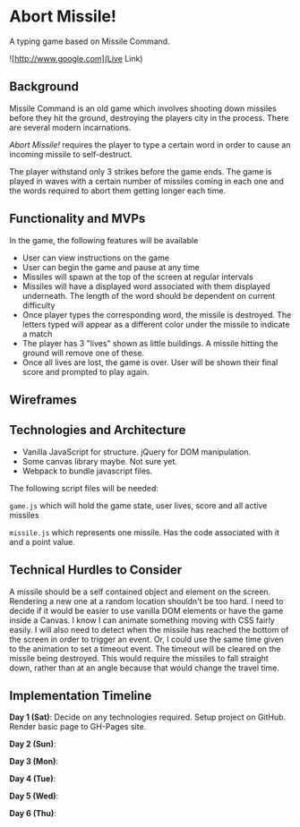 # Abort Missile!

A typing game based on Missile Command.

![http://www.google.com](Live Link)

## Background

Missile Command is an old game which involves shooting down missiles before they hit the ground, destroying the players city in the process. There are several modern incarnations.

_Abort Missile!_ requires the player to type a certain word in order to cause an incoming missile to self-destruct.

The player withstand only 3 strikes before the game ends. The game is played in waves with a certain number of missiles coming in each one and the words required to abort them getting longer each time.

## Functionality and MVPs

In the game, the following features will be available
- User can view instructions on the game
- User can begin the game and pause at any time
- Missiles will spawn at the top of the screen at regular intervals
- Missiles will have a displayed word associated with them displayed underneath. The length of the word should be dependent on current difficulty
- Once player types the corresponding word, the missile is destroyed. The letters typed will appear as a different color under the missile to indicate a match
- The player has 3 "lives" shown as little buildings. A missile hitting the ground will remove one of these.
- Once all lives are lost, the game is over. User will be shown their final score and prompted to play again.

## Wireframes

## Technologies and Architecture

- Vanilla JavaScript for structure. jQuery for DOM manipulation.
- Some canvas library maybe. Not sure yet.
- Webpack to bundle javascript files.

The following script files will be needed:

`game.js` which will hold the game state, user lives, score and all active missiles

`missile.js` which represents one missile. Has the code associated with it and a point value.

## Technical Hurdles to Consider

A missile should be a self contained object and element on the screen. Rendering a new one at a random location shouldn't be too hard. I need to decide if it would be easier to use vanilla DOM elements or have the game inside a Canvas. I know I can animate something moving with CSS fairly easily. I will also need to detect when the missile has reached the bottom of the screen in order to trigger an event. Or, I could use the same time given to the animation to set a timeout event. The timeout will be cleared on the missile being destroyed. This would require the missiles to fall straight down, rather than at an angle because that would change the travel time.

## Implementation Timeline

**Day 1 (Sat)**: Decide on any technologies required. Setup project on GitHub. Render basic page to GH-Pages site.

**Day 2 (Sun)**:

**Day 3 (Mon)**:

**Day 4 (Tue)**:

**Day 5 (Wed)**:

**Day 6 (Thu)**:
